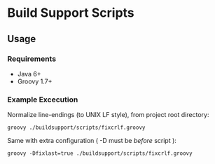 <!--

    Sonatype Nexus (TM) Open Source Version
    Copyright (c) 2007-2013 Sonatype, Inc.
    All rights reserved. Includes the third-party code listed at http://links.sonatype.com/products/nexus/oss/attributions.

    This program and the accompanying materials are made available under the terms of the Eclipse Public License Version 1.0,
    which accompanies this distribution and is available at http://www.eclipse.org/legal/epl-v10.html.

    Sonatype Nexus (TM) Professional Version is available from Sonatype, Inc. "Sonatype" and "Sonatype Nexus" are trademarks
    of Sonatype, Inc. Apache Maven is a trademark of the Apache Software Foundation. M2eclipse is a trademark of the
    Eclipse Foundation. All other trademarks are the property of their respective owners.

-->
# Build Support Scripts

## Usage

### Requirements

* Java 6+
* Groovy 1.7+

### Example Excecution

Normalize line-endings (to UNIX LF style), from project root directory:

    groovy ./buildsupport/scripts/fixcrlf.groovy

Same with extra configuration ( -D must be _before_ script ):

    groovy -Dfixlast=true ./buildsupport/scripts/fixcrlf.groovy
